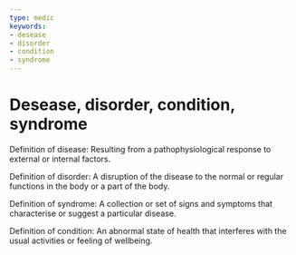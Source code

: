 ```yaml
---
type: medic
keywords:
- desease
- disorder
- condition
- syndrome
---
```

# Desease, disorder, condition, syndrome

Definition of disease: Resulting from a pathophysiological response to external or internal factors.

Definition of disorder: A disruption of the disease to the normal or regular functions in the body or a part of the body.

Definition of syndrome: A collection or set of signs and symptoms that characterise or suggest a particular disease.

Definition of condition: An abnormal state of health that interferes with the usual activities or feeling of wellbeing.